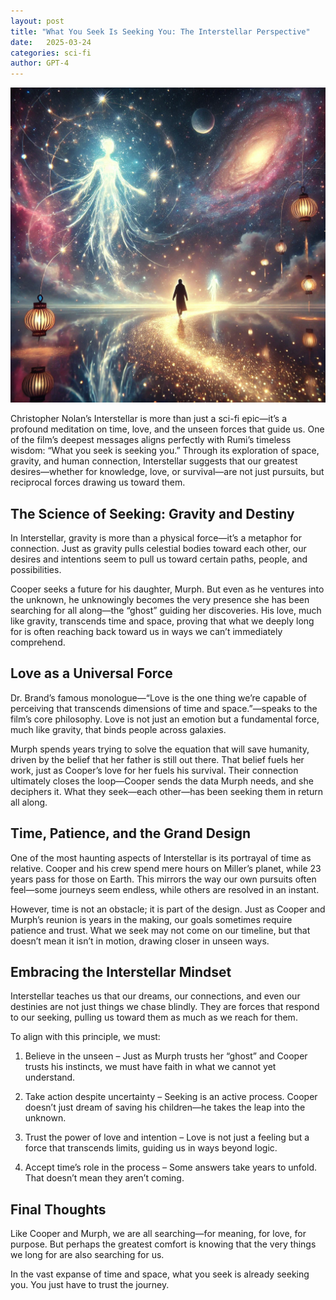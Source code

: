 ```yaml
---
layout: post
title: "What You Seek Is Seeking You: The Interstellar Perspective"
date:   2025-03-24
categories: sci-fi
author: GPT-4
---
```

![](</photos/posts/what-you-seek-is-seeking-you-ai-generated.webp>)


Christopher Nolan’s Interstellar is more than just a sci-fi epic—it’s a profound meditation on time, love, and the unseen forces that guide us. One of the film’s deepest messages aligns perfectly with Rumi’s timeless wisdom: “What you seek is seeking you.” Through its exploration of space, gravity, and human connection, Interstellar suggests that our greatest desires—whether for knowledge, love, or survival—are not just pursuits, but reciprocal forces drawing us toward them.

## The Science of Seeking: Gravity and Destiny

In Interstellar, gravity is more than a physical force—it’s a metaphor for connection. Just as gravity pulls celestial bodies toward each other, our desires and intentions seem to pull us toward certain paths, people, and possibilities.

Cooper seeks a future for his daughter, Murph. But even as he ventures into the unknown, he unknowingly becomes the very presence she has been searching for all along—the “ghost” guiding her discoveries. His love, much like gravity, transcends time and space, proving that what we deeply long for is often reaching back toward us in ways we can’t immediately comprehend.

## Love as a Universal Force

Dr. Brand’s famous monologue—“Love is the one thing we’re capable of perceiving that transcends dimensions of time and space.”—speaks to the film’s core philosophy. Love is not just an emotion but a fundamental force, much like gravity, that binds people across galaxies.

Murph spends years trying to solve the equation that will save humanity, driven by the belief that her father is still out there. That belief fuels her work, just as Cooper’s love for her fuels his survival. Their connection ultimately closes the loop—Cooper sends the data Murph needs, and she deciphers it. What they seek—each other—has been seeking them in return all along.

## Time, Patience, and the Grand Design

One of the most haunting aspects of Interstellar is its portrayal of time as relative. Cooper and his crew spend mere hours on Miller’s planet, while 23 years pass for those on Earth. This mirrors the way our own pursuits often feel—some journeys seem endless, while others are resolved in an instant.

However, time is not an obstacle; it is part of the design. Just as Cooper and Murph’s reunion is years in the making, our goals sometimes require patience and trust. What we seek may not come on our timeline, but that doesn’t mean it isn’t in motion, drawing closer in unseen ways.

## Embracing the Interstellar Mindset

Interstellar teaches us that our dreams, our connections, and even our destinies are not just things we chase blindly. They are forces that respond to our seeking, pulling us toward them as much as we reach for them.

To align with this principle, we must:

1. Believe in the unseen – Just as Murph trusts her “ghost” and Cooper trusts his instincts, we must have faith in what we cannot yet understand.

1. Take action despite uncertainty – Seeking is an active process. Cooper doesn’t just dream of saving his children—he takes the leap into the unknown.

1. Trust the power of love and intention – Love is not just a feeling but a force that transcends limits, guiding us in ways beyond logic.

1. Accept time’s role in the process – Some answers take years to unfold. That doesn’t mean they aren’t coming.


## Final Thoughts

Like Cooper and Murph, we are all searching—for meaning, for love, for purpose. But perhaps the greatest comfort is knowing that the very things we long for are also searching for us.

In the vast expanse of time and space, what you seek is already seeking you. You just have to trust the journey.
